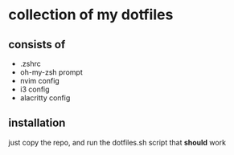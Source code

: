# collection of my dotfiles

## consists of
- .zshrc
- oh-my-zsh prompt
- nvim config
- i3 config
- alacritty config

## installation
just copy the repo, and run the dotfiles.sh script
that **should** work
